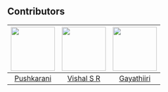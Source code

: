 
## Contributors

| <img src="https://avatars.githubusercontent.com/Pushkarani" width="100px;"/><br/> | <img src="https://avatars.githubusercontent.com/vishal-sr" width="100px;"/><br/> | <img src="https://avatars.githubusercontent.com/Gayathiri2024" width="100px;"/><br/> |
| :---: | :---: | :---: |
| [Pushkarani](https://github.com/Pushkarani)  | [Vishal S R](https://github.com/vishal-sr) | [Gayathiiri](https://github.com/Gayathiri2024) | 
